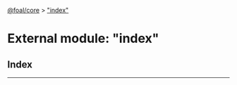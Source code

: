 [@foal/core](../README.md) > ["index"](../modules/_index_.md)

# External module: "index"

## Index

---

